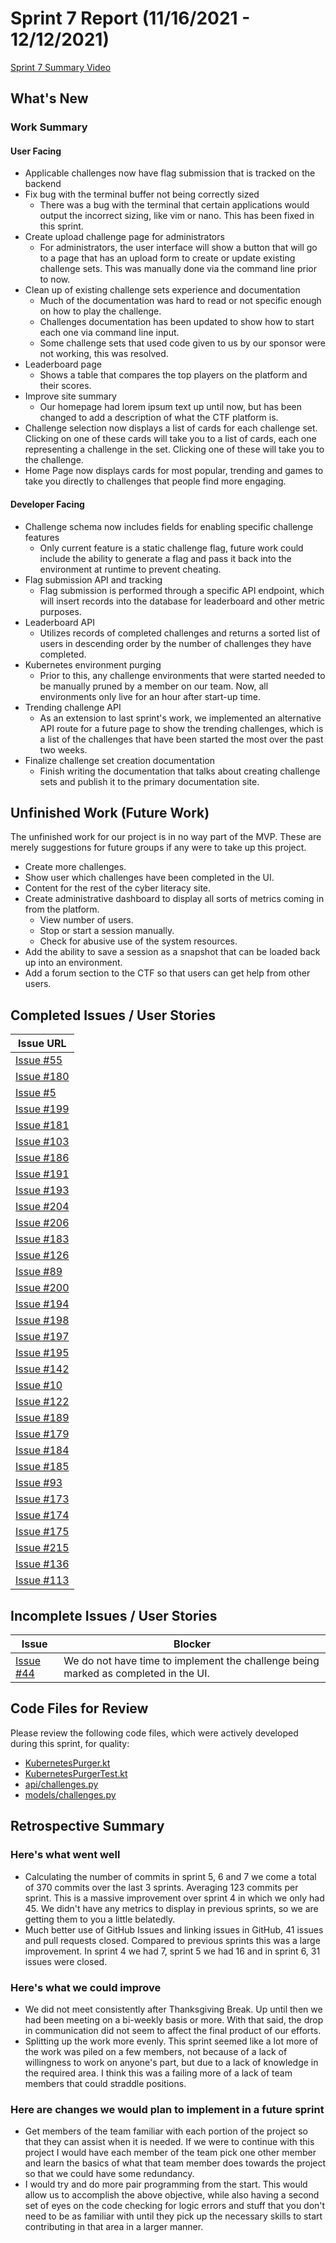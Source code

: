 # Sprint 7 Report (11/16/2021 - 12/12/2021)
[Sprint 7 Summary Video](https://www.youtube.com/watch?v=0JaFLI5STrU)

## What's New
### Work Summary
#### User Facing
* Applicable challenges now have flag submission that is tracked on the backend
* Fix bug with the terminal buffer not being correctly sized
  * There was a bug with the terminal that certain applications would output
    the incorrect sizing, like vim or nano. This has been fixed in this sprint.
* Create upload challenge page for administrators
  * For administrators, the user interface will show a button that will go to a
    page that has an upload form to create or update existing challenge sets.
    This was manually done via the command line prior to now.
* Clean up of existing challenge sets experience and documentation
  * Much of the documentation was hard to read or not specific enough on how
    to play the challenge.
  * Challenges documentation has been updated to show how to start each one
    via command line input.
  * Some challenge sets that used code given to us by our sponsor were
    not working, this was resolved.
* Leaderboard page
  * Shows a table that compares the top players on the platform and their
    scores.
* Improve site summary
  * Our homepage had lorem ipsum text up until now, but has been changed to
    add a description of what the CTF platform is.
* Challenge selection now displays a list of cards for each challenge set.
  Clicking on one of these cards will take you to a list of cards, each one
  representing a challenge in the set. Clicking one of these will take you
  to the challenge.
* Home Page now displays cards for most popular, trending and games to take you
  directly to challenges that people find more engaging.

#### Developer Facing
* Challenge schema now includes fields for enabling specific challenge features
  * Only current feature is a static challenge flag, future work could include
    the ability to generate a flag and pass it back into the environment at
    runtime to prevent cheating.
* Flag submission API and tracking
  * Flag submission is performed through a specific API endpoint, which will
    insert records into the database for leaderboard and other metric purposes.
* Leaderboard API
  * Utilizes records of completed challenges and returns a sorted list of users
    in descending order by the number of challenges they have completed.
* Kubernetes environment purging
  * Prior to this, any challenge environments that were started needed to be
    manually pruned by a member on our team. Now, all environments only live
    for an hour after start-up time.
* Trending challenge API
  * As an extension to last sprint's work, we implemented an alternative API
    route for a future page to show the trending challenges, which is a list
    of the challenges that have been started the most over the past two weeks.
* Finalize challenge set creation documentation
  * Finish writing the documentation that talks about creating challenge sets
    and publish it to the primary documentation site.

## Unfinished Work (Future Work)
The unfinished work for our project is in no way part of the MVP. These are
merely suggestions for future groups if any were to take up this project.
* Create more challenges.
* Show user which challenges have been completed in the UI.
* Content for the rest of the cyber literacy site.
* Create administrative dashboard to display all sorts of metrics coming in from the platform.
  * View number of users.
  * Stop or start a session manually.
  * Check for abusive use of the system resources.
* Add the ability to save a session as a snapshot that can be loaded back up into an environment.
* Add a forum section to the CTF so that users can get help from other users.

## Completed Issues / User Stories
|Issue URL |
|----------|
|[Issue #55](https://github.com/acasi-ctf/ctf/issues/55) |
|[Issue #180](https://github.com/acasi-ctf/ctf/issues/180) |
|[Issue #5](https://github.com/acasi-ctf/ctf/issues/5) |
|[Issue #199](https://github.com/acasi-ctf/ctf/issues/199) |
|[Issue #181](https://github.com/acasi-ctf/ctf/issues/181) |
|[Issue #103](https://github.com/acasi-ctf/ctf/issues/103) |
|[Issue #186](https://github.com/acasi-ctf/ctf/issues/186) |
|[Issue #191](https://github.com/acasi-ctf/ctf/issues/191) |
|[Issue #193](https://github.com/acasi-ctf/ctf/issues/193) |
|[Issue #204](https://github.com/acasi-ctf/ctf/issues/204) |
|[Issue #206](https://github.com/acasi-ctf/ctf/issues/206) |
|[Issue #183](https://github.com/acasi-ctf/ctf/issues/183) |
|[Issue #126](https://github.com/acasi-ctf/ctf/issues/126) |
|[Issue #89](https://github.com/acasi-ctf/ctf/issues/89) |
|[Issue #200](https://github.com/acasi-ctf/ctf/issues/200) |
|[Issue #194](https://github.com/acasi-ctf/ctf/issues/194) |
|[Issue #198](https://github.com/acasi-ctf/ctf/issues/198) |
|[Issue #197](https://github.com/acasi-ctf/ctf/issues/197) |
|[Issue #195](https://github.com/acasi-ctf/ctf/issues/195) |
|[Issue #142](https://github.com/acasi-ctf/ctf/issues/142) |
|[Issue #10](https://github.com/acasi-ctf/ctf/issues/10) |
|[Issue #122](https://github.com/acasi-ctf/ctf/issues/122) |
|[Issue #189](https://github.com/acasi-ctf/ctf/issues/189) |
|[Issue #179](https://github.com/acasi-ctf/ctf/issues/179) |
|[Issue #184](https://github.com/acasi-ctf/ctf/issues/184) |
|[Issue #185](https://github.com/acasi-ctf/ctf/issues/185) |
|[Issue #93](https://github.com/acasi-ctf/ctf/issues/93) |
|[Issue #173](https://github.com/acasi-ctf/ctf/issues/173) |
|[Issue #174](https://github.com/acasi-ctf/ctf/issues/174) |
|[Issue #175](https://github.com/acasi-ctf/ctf/issues/175) |
|[Issue #215](https://github.com/acasi-ctf/ctf/issues/215) |
|[Issue #136](https://github.com/acasi-ctf/ctf/issues/136) |
|[Issue #113](https://github.com/acasi-ctf/ctf/issues/113) |

## Incomplete Issues / User Stories
|Issue | Blocker|
|------|-----------------------------------------------------------------------|
|[Issue #44](https://github.com/acasi-ctf/ctf/issues/44) | We do not have time to implement the challenge being marked as completed in the UI. |

## Code Files for Review
Please review the following code files, which were actively developed during this sprint, for quality:
* [KubernetesPurger.kt](https://github.com/acasi-ctf/ctf/blob/main/operator/src/main/kotlin/org/acasictf/ctf/operator/provisioner/kubernetes/KubernetesPurger.kt)
* [KubernetesPurgerTest.kt](https://github.com/acasi-ctf/ctf/blob/main/operator/src/test/kotlin/org/acasictf/ctf/operator/provisioner/kubernetes/KubernetesPurgerTest.kt)
* [api/challenges.py](https://github.com/acasi-ctf/ctf/blob/main/frontend/routes/api/challenges.py)
* [models/challenges.py](https://github.com/acasi-ctf/ctf/blob/main/frontend/model/challenges.py)

## Retrospective Summary
### Here's what went well
* Calculating the number of commits in sprint 5, 6 and 7 we come a total of 370 commits over the last 3 sprints.
  Averaging 123 commits per sprint. This is a massive improvement over sprint 4 in which we only had 45. We didn't have
  any metrics to display in previous sprints, so we are getting them to you a little belatedly.
* Much better use of GitHub Issues and linking issues in GitHub, 41 issues and pull requests closed. Compared to
  previous sprints this was a large improvement. In sprint 4 we had 7, sprint 5 we had 16 and in sprint 6, 31 issues
  were closed.

### Here's what we could improve
* We did not meet consistently after Thanksgiving Break. Up until then we had been meeting on a bi-weekly basis or more.
  With that said, the drop in communication did not seem to affect the final product of our efforts.
* Splitting up the work more evenly. This sprint seemed like a lot more of the work was piled on a few members, not
  because of a lack of willingness to work on anyone's part, but due to a lack of knowledge in the required area. I
  think this was a failing more of a lack of team members that could straddle positions.

### Here are changes we would plan to implement in a future sprint
* Get members of the team familiar with each portion of the project so that they can assist when it is needed. If we
  were to continue with this project I would have each member of the team pick one other member and learn the basics of
  what that team member does towards the project so that we could have some redundancy.
* I would try and do more pair programming from the start. This would allow us to accomplish the above objective, while
  also having a second set of eyes on the code checking for logic errors and stuff that you don't need to be as familiar
  with until they pick up the necessary skills to start contributing in that area in a larger manner.
